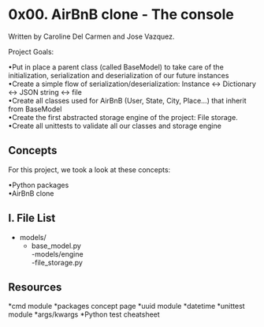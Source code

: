 # 0x00. AirBnB clone - The console  

Written by Caroline Del Carmen and Jose Vazquez.  

Project Goals:  

•Put in place a parent class (called BaseModel) to take care of the initialization, serialization and deserialization of our future instances  
•Create a simple flow of serialization/deserialization: Instance <-> Dictionary <-> JSON string <-> file  
•Create all classes used for AirBnB (User, State, City, Place…) that inherit from BaseModel  
•Create the first abstracted storage engine of the project: File storage.  
•Create all unittests to validate all our classes and storage engine  

## Concepts  
For this project, we took a look at these concepts:  

•Python packages  
•AirBnB clone  

I. File List  
------------  
- models/    
  - base_model.py  
 -models/engine  
  -file_storage.py

## Resources

*cmd module
*packages concept page
*uuid module
*datetime
*unittest module
*args/kwargs
*Python test cheatsheet

